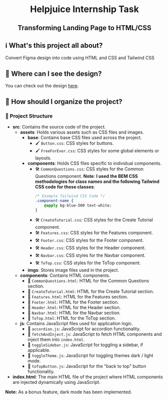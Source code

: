 <!-- Project Title -->
<div align="center">
  <h1>Helpjuice Internship Task</h1>
  <h2>Transforming Landing Page to HTML/CSS</h2>
</div>

<!-- Introduction -->
## ℹ️ What's this project all about?
Convert Figma design into code using HTML and CSS and Tailwind CSS

<!-- Design Link -->
## 🎨 Where can I see the design?
You can check out the design [here](https://6604957705248464723b89c9--aquamarine-sherbet-a5ce4e.netlify.app/#).

<!-- Project Organization -->
## 📂 How should I organize the project?

### 📁 Project Structure

- **src**: Contains the source code of the project.
    - **assets**: Holds various assets such as CSS files and images.
        - **base**: Contains base CSS files used across the project.
            - 🖌️ `Button.css`: CSS styles for buttons.
            - 🖌️ `FreeForEver.css`: CSS styles for some global elements or layouts.
        - **components**: Holds CSS files specific to individual components.
            - 🛠️ `CommonQuestions.css`: CSS styles for the Common Questions component.
              **Note**: **I used the BEM CSS methodologies for class names and the following Tailwind CSS code for these classes**:
              ```css
              /* Example Tailwind CSS Code */
              .component-name {
                  @apply bg-blue-500 text-white;
              }
              ```
            - 🛠️ `CreateTutorial.css`: CSS styles for the Create Tutorial component.
            - 🛠️ `Features.css`: CSS styles for the Features component.
            - 🛠️ `Footer.css`: CSS styles for the Footer component.
            - 🛠️ `Header.css`: CSS styles for the Header component.
            - 🛠️ `Navbar.css`: CSS styles for the Navbar component.
            - 🛠️ `ToTop.css`: CSS styles for the ToTop component.
        - **imgs**: Stores image files used in the project.
    - **components**: Contains HTML components.
        - 📄 `CommonQuestions.html`: HTML for the Common Questions section.
        - 📄 `CreateTutorial.html`: HTML for the Create Tutorial section.
        - 📄 `Features.html`: HTML for the Features section.
        - 📄 `Footer.html`: HTML for the Footer section.
        - 📄 `Header.html`: HTML for the Header section.
        - 📄 `Navbar.html`: HTML for the Navbar section.
        - 📄 `ToTop.html`: HTML for the ToTop section.
    - **js**: Contains JavaScript files used for application logic.
        - 🧩 `accordion.js`: JavaScript for accordion functionality.
        - 🧩 `fetchAndInject.js`: JavaScript to fetch HTML components and inject them into `index.html`.
        - 🧩 `toggleSidebar.js`: JavaScript for toggling a sidebar, if applicable.
        - 🧩 `toggleTheme.js`: JavaScript for toggling themes dark / light mode.
        - 🧩 `toTopButton.js`: JavaScript for the "back to top" button functionality.
- **index.html**: The main HTML file of the project where HTML components are injected dynamically using JavaScript.

**Note:** As a bonus feature, dark mode has been implemented.